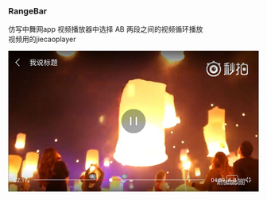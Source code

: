 ### RangeBar
仿写中舞网app 视频播放器中选择 AB 两段之间的视频循环播放<br>
视频用的jiecaoplayer

![预览图](https://raw.githubusercontent.com/tangjw/selectA-B-playvideo/master/preview.jpg)